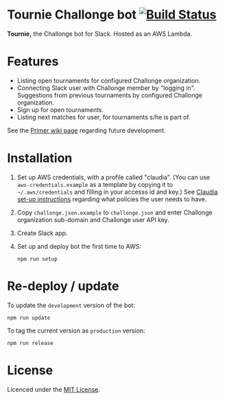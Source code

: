 # Tournie Challonge bot [![Build Status](https://travis-ci.com/sebgrohn/tournie.svg?branch=master)](https://travis-ci.com/sebgrohn/tournie)

**Tournie,** the Challonge bot for Slack. Hosted as an AWS Lambda.


# Features

* Listing open tournaments for configured Challonge organization.
* Connecting Slack user with Challonge member by "logging in". Suggestions from
  previous tournaments by configured Challonge organization.
* Sign up for open tournaments.
* Listing next matches for user, for tournaments s/he is part of.

See the [Primer wiki page](https://github.com/sebgrohn/tournie/wiki/Primer-on-Tournie-Challonge-bot)
regarding future development.


# Installation

1. Set up AWS credentials, with a profile called "claudia". (You can use `aws-credentials.example`
   as a template by copying it to `~/.aws/credentials` and filling in your accesss id and key.)
   See [Claudia set-up instructions](https://claudiajs.com/tutorials/installing.html) regarding
   what policies the user needs to have.

2. Copy `challonge.json.example` to `challonge.json` and enter Challonge organization sub-domain
   and Challonge user API key.

3. Create Slack app.

4. Set up and deploy bot the first time to AWS:
   ```
   npm run setup
   ```


# Re-deploy / update

To update the `development` version of the bot:
```
npm run update
```

To tag the current version as `production` version:
```
npm run release
```


# License

Licenced under the [MIT License](LICENSE).
